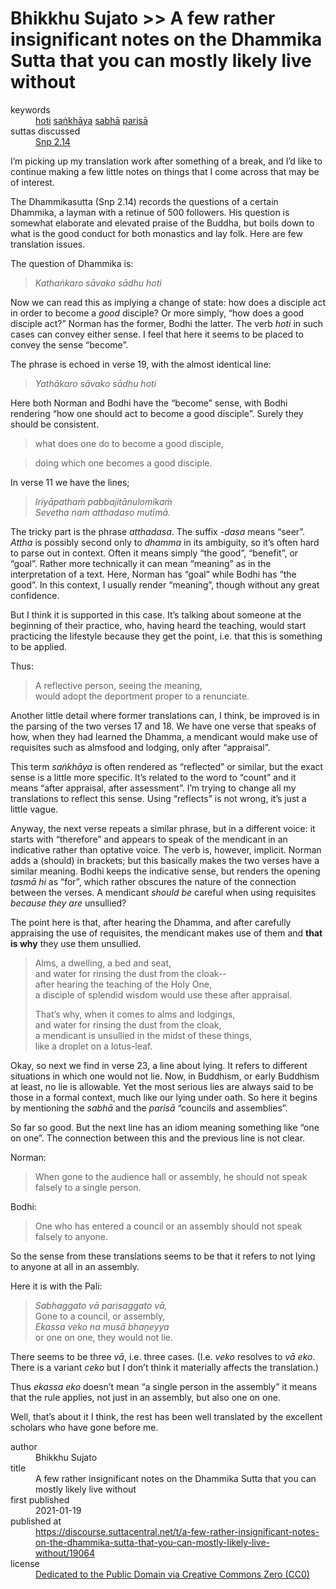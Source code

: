 # Bhikkhu Sujato >> A few rather insignificant notes on the Dhammika Sutta that you can mostly likely live without

<dl class='metadata'>
<dt id='keywords'>keywords</dt>
    <dd property='dc:subject'>
        <a  target='_blank' rel='noopener' href='https://suttacentral.net/define/hoti'>hoti</a>
        <a  target='_blank' rel='noopener' href='https://suttacentral.net/define/saṅkhāya'>saṅkhāya</a>
        <a  target='_blank' rel='noopener' href='https://suttacentral.net/define/sabhā'>sabhā</a>
        <a  target='_blank' rel='noopener' href='https://suttacentral.net/define/parisā'>parisā</a>
    </dd>
<dt id='uid_sutta'>suttas discussed</dt>
    <dd property='dc:identifier'>
        <a  target='_blank' rel='noopener' href='https:suttacentral.net/snp2.14'>Snp 2.14</a>
    </dd>
</dl>

I’m picking up my translation work after something of a break, and I’d like to continue making a few little notes on things that I come across that may be of interest.

The Dhammikasutta (Snp 2.14) records the questions of a certain Dhammika, a layman with a retinue of 500 followers. His question is somewhat elaborate and elevated praise of the Buddha, but boils down to what is the good conduct for both monastics and lay folk. Here are few translation issues.

The question of Dhammika is:

>*Kathaṅkaro sāvako sādhu hoti*

Now we can read this as implying a change of state: how does a disciple act in order to become a *good* disciple? Or more simply, “how does a good disciple act?” Norman has the former, Bodhi the latter. The verb *hoti* in such cases can convey either sense. I feel that here it seems to be placed to convey the sense “become”.

The phrase is echoed in verse 19, with the almost identical line:

>*Yathākaro sāvako sādhu hoti*

Here both Norman and Bodhi have the “become” sense, with Bodhi rendering “how one should act to become a good disciple”. Surely they should be consistent.

>what does one do to become a good disciple,

>doing which one becomes a good disciple.

In verse 11 we have the lines;

>*Iriyāpathaṁ pabbajitānulomikaṁ  
>Sevetha naṁ atthadaso mutīmā.*

The tricky part is the phrase *atthadasa*. The suffix *-dasa* means “seer”. *Attha* is possibly second only to *dhamma* in its ambiguity, so it’s often hard to parse out in context. Often it means simply “the good”, “benefit”, or “goal”. Rather more technically it can mean “meaning” as in the interpretation of a text. Here, Norman has “goal” while Bodhi has “the good”. In this context, I usually render “meaning”, though without any great confidence. 

But I think it is supported in this case. It’s talking about someone at the beginning of their practice, who, having heard the teaching, would start practicing the lifestyle because they get the point, i.e. that this is something to be applied.

 Thus:

>A reflective person, seeing the meaning,  
>would adopt the deportment proper to a renunciate.

Another little detail where former translations can, I think, be improved is in the parsing of the two verses 17 and 18. We have one verse that speaks of how, when they had learned the Dhamma, a mendicant would make use of requisites such as almsfood and lodging, only after “appraisal”. 

This term *saṅkhāya* is often rendered as “reflected” or similar, but the exact sense is a little more specific. It’s related to the word to “count” and it means “after appraisal, after assessment”. I’m trying to change all my translations to reflect this sense. Using “reflects” is not wrong, it’s just a little vague.

Anyway, the next verse repeats a similar phrase, but in a different voice: it starts with “therefore” and appears to speak of the mendicant in an indicative rather than optative voice. The verb is, however, implicit. Norman adds a (should) in brackets; but this basically makes the two verses have a similar meaning. Bodhi keeps the indicative sense, but renders the opening *tasmā hi* as “for”, which rather obscures the nature of the connection between the verses. A mendicant *should be* careful when using requisites *because they are* unsullied?

The point here is that, after hearing the Dhamma, and after carefully appraising the use of requisites, the mendicant makes use of them and **that is why** they use them unsullied.

>Alms, a dwelling, a bed and seat,  
>and water for rinsing the dust from the cloak--  
>after hearing the teaching of the Holy One,   
>a disciple of splendid wisdom would use these after appraisal.  
>
>That’s why, when it comes to alms and lodgings,  
>and water for rinsing the dust from the cloak,  
>a mendicant is unsullied in the midst of these things,  
>like a droplet on a lotus-leaf.

Okay, so next we find in verse 23, a line about lying. It refers to different situations in which one would not lie. Now, in Buddhism, or early Buddhism at least, no lie is allowable. Yet the most serious lies are always said to be those in a formal context, much like our lying under oath. So here it begins by mentioning the *sabhā* and the *parisā* “councils and assemblies”. 

So far so good. But the next line has an idiom meaning something like “one on one”. The connection between this and the previous line is not clear.

Norman: 

>When gone to the audience hall or assembly, he should not speak falsely to a single person.

Bodhi: 

>One who has entered a council or an assembly should not speak falsely to anyone.

So the sense from these translations seems to be that it refers to not lying to anyone at all in an assembly.

Here it is with the Pali:

>*Sabhaggato vā parisaggato vā,*  
>Gone to a council, or assembly,  
>*Ekassa veko na musā bhaṇeyya*  
>or one on one, they would not lie.

There seems to be three *vā*, i.e. three cases. (I.e. *veko* resolves to *vā eko*. There is a variant *ceko* but I don’t think it materially affects the translation.) 

Thus *ekassa eko* doesn’t mean “a single person in the assembly” it means that the rule applies, not just in an assembly, but also one on one.

Well, that’s about it I think, the rest has been well translated by the excellent scholars who have gone before me.

<footer>
<dl class='metadata'>
<dt id='author'>author</dt>
    <dd property='dc:creator'>Bhikkhu Sujato</dd>
<dt id='title'>title</dt>
    <dd property='dc:title'>A few rather insignificant notes on the Dhammika Sutta that you can mostly likely live without</dd>
<dt id='first_published_date'>first published</dt>
    <dd property='dc:date'>2021-01-19</dd>
<dt id='first_published_url'>published at</dt>
<dd property='dc:source'>
        <a  target='_blank' rel='noopener' href='https://discourse.suttacentral.net/t/a-few-rather-insignificant-notes-on-the-dhammika-sutta-that-you-can-mostly-likely-live-without/19064'>https://discourse.suttacentral.net/t/a-few-rather-insignificant-notes-on-the-dhammika-sutta-that-you-can-mostly-likely-live-without/19064</a>
</dd>
    <dt id='license'>license</dt>
    <dd property='dc:rights'>
        <a  target='_blank' rel='noopener' href='https://creativecommons.org/publicdomain/zero/1.0/legalcode'>Dedicated to the Public Domain via Creative Commons Zero (CC0)</a>
    </dd>
</dl>
</footer>